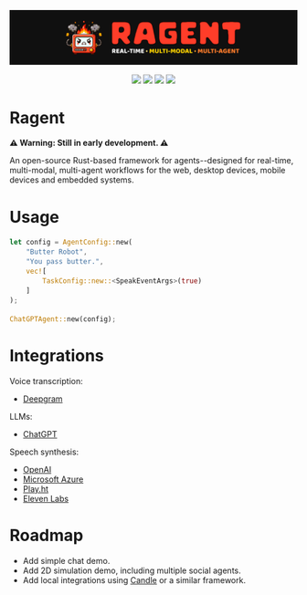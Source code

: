 <p align="center">
    <img src="splash.png" alt="Splash">
</p>
<div align="center">
    <a href="https://www.rust-lang.org"><img height=30em src="https://img.shields.io/badge/Rust-%2320232a?style=for-the-badge&logo=rust&logoColor=red&color=141414"></a>
    <a href="https://bevyengine.org"><img height=30em src="https://img.shields.io/badge/Bevy-%2320232a?style=for-the-badge&logo=bevy&logoColor=white&color=141414"></a>
    <a href="https://openai.com"><img height=30em src="https://img.shields.io/badge/OpenAI-%2320232a?style=for-the-badge&logo=openai&logoColor=white&color=141414"></a>
    <a href="https://azure.microsoft.com"><img height=30em src="https://img.shields.io/badge/Azure-%2320232a?style=for-the-badge&logo=microsoftazure&logoColor=0078D4&color=141414"></a>
</div>

# Ragent

**⚠️ Warning: Still in early development. ⚠️**

An open-source Rust-based framework for agents--designed for real-time, multi-modal, multi-agent workflows for the web, desktop devices, mobile devices and embedded systems.

# Usage

```Rust
let config = AgentConfig::new(
    "Butter Robot",
    "You pass butter.",
    vec![
        TaskConfig::new::<SpeakEventArgs>(true)
    ]
);

ChatGPTAgent::new(config);
```

# Integrations
Voice transcription:
- [Deepgram](https://deepgram.com/)
    
LLMs:
- [ChatGPT](https://openai.com/blog/chatgpt)

Speech synthesis:
- [OpenAI](https://platform.openai.com/docs/guides/text-to-speech/)
- [Microsoft Azure](https://azure.microsoft.com/en-us/products/cognitive-services/text-to-speech/)
- [Play.ht](https://play.ht)
- [Eleven Labs](https://elevenlabs.io/)

# Roadmap

- Add simple chat demo.
- Add 2D simulation demo, including multiple social agents.
- Add local integrations using [Candle](https://github.com/huggingface/candle) or a similar framework.
